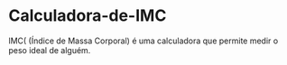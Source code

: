 # Calculadora-de-IMC
lMC( (Índice de Massa Corporal) é uma calculadora que permite medir o peso ideal de alguém.
